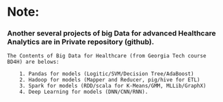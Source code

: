 # **Note:** 
### Another several projects of big Data for advanced Healthcare Analytics are in Private repository (github).
    The Contents of Big Data for Healthcare (from Georgia Tech course BD4H) are belows:
    
        1. Pandas for models (Logitic/SVM/Decision Tree/AdaBoost)
        2. Hadoop for models (Mapper and Reducer, pig/hive for ETL)
        3. Spark for models (RDD/scala for K-Means/GMM, MLLib/GraphX)
        4. Deep Learning for models (DNN/CNN/RNN).
<br>
<br>
<br>
<br>
<br>
